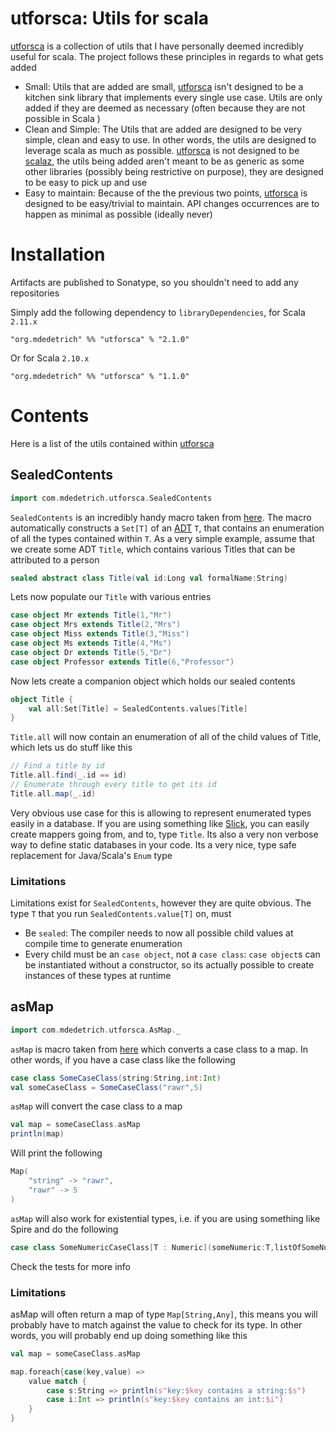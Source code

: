 # utforsca: Utils for scala

[utforsca][1] is a collection of utils that I have personally deemed incredibly useful for scala. The project follows these principles
in regards to what gets added

* Small: Utils that are added are small, [utforsca][1] isn't designed to be a kitchen sink library that implements every single use case. Utils
    are only added if they are deemed as necessary (often because they are not possible in Scala )
* Clean and Simple: The Utils that are added are designed to be very simple, clean and easy to use. In other words, the utils are designed to leverage
    scala as much as possible. [utforsca][1] is not designed to be [scalaz][2], the utils being added aren't meant to be as generic as some other
    libraries (possibly being restrictive on purpose), they are designed to be easy to pick up and use
* Easy to maintain: Because of the the previous two points, [utforsca][1] is designed to be easy/trivial to maintain. API changes occurrences
    are to happen as minimal as possible (ideally never)

# Installation

Artifacts are published to Sonatype, so you shouldn't need to add any repositories

Simply add the following dependency to `libraryDependencies`, for Scala `2.11.x`

    "org.mdedetrich" %% "utforsca" % "2.1.0"

Or for Scala `2.10.x`

    "org.mdedetrich" %% "utforsca" % "1.1.0"
        
# Contents

Here is a list of the utils contained within [utforsca][1]

## SealedContents

```scala
import com.mdedetrich.utforsca.SealedContents
```

`SealedContents` is an incredibly handy macro taken from [here](http://stackoverflow.com/questions/13671734/iteration-over-a-sealed-trait-in-scala).
The macro automatically constructs a `Set[T]` of an [ADT](http://en.wikipedia.org/wiki/Abstract_data_type) `T`, that contains an enumeration of all the types
contained within `T`. As a very simple example, assume that we create some ADT `Title`, which contains various Titles that can be attributed to a person

```scala
sealed abstract class Title(val id:Long val formalName:String)
```

Lets now populate our `Title` with various entries

```scala
case object Mr extends Title(1,"Mr")
case object Mrs extends Title(2,"Mrs")
case object Miss extends Title(3,"Miss")
case object Ms extends Title(4,"Ms")
case object Dr extends Title(5,"Dr")
case object Professor extends Title(6,"Professor")
```

Now lets create a companion object which holds our sealed contents

```scala
object Title {
    val all:Set[Title] = SealedContents.values[Title]
}
```

`Title.all` will now contain an enumeration of all of the child values of Title, which lets us do stuff like this

```scala
// Find a title by id
Title.all.find(_.id == id)
// Enumerate through every title to get its id
Title.all.map(_.id)
```

Very obvious use case for this is allowing to represent enumerated types easily in a database. If you are using something
like [Slick][3], you can easily create mappers going from, and to, type `Title`. Its also a very non verbose way to define static
databases in your code. Its a very nice, type safe replacement for Java/Scala's `Enum` type

### Limitations

Limitations exist for `SealedContents`, however they are quite obvious. The type `T` that you run `SealedContents.value[T]` on, must

* Be `sealed`: The compiler needs to now all possible child values at compile time to generate enumeration
* Every child must be an `case object`, not a `case class`: `case object`s can be instantiated without a constructor, so its actually
possible to create instances of these types at runtime

## asMap

```scala
import com.mdedetrich.utforsca.AsMap._
```

`asMap` is macro taken from [here](http://stackoverflow.com/a/17224392) which converts a case class to a map. 
In other words, if you have a case class like the following

```scala
case class SomeCaseClass(string:String,int:Int)
val someCaseClass = SomeCaseClass("rawr",5)
```

`asMap` will convert the case class to a map

```scala
val map = someCaseClass.asMap
println(map)
```

Will print the following

```scala
Map(
    "string" -> "rawr",
    "rawr" -> 5
)
```

`asMap` will also work for existential types, i.e. if you are using something like Spire and do the following

```scala
case class SomeNumericCaseClass[T : Numeric](someNumeric:T,listOfSomeNumeric:List[T])
```

Check the tests for more info

### Limitations

asMap will often return a map of type `Map[String,Any]`, this means you will probably have to match against the value to check for its type.
In other words, you will probably end up doing something like this

```scala
val map = someCaseClass.asMap

map.foreach{case(key,value) =>
    value match {
        case s:String => println(s"key:$key contains a string:$s")
        case i:Int => println(s"key:$key contains an int:$i")
    }
}
```

[1]:https://github.com/mdedetrich/utforsca
[2]:https://github.com/scalaz/scalaz
[3]:http://slick.typesafe.com/